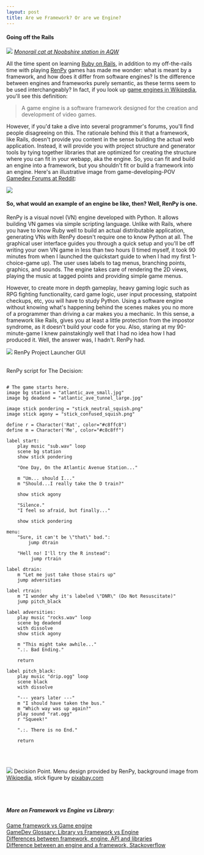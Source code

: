 ```yaml
---
layout: post
title: Are we Framework? Or are we Engine?
---
```


#### Going off the Rails    


![](http://i.imgur.com/QHT8ZdT.png)
[_Monorail cat at Noobshire station in AQW_](http://aqwwiki.wikidot.com/noobshire)

All the time spent on learning [Ruby on Rails](http://rubyonrails.org/), in addition to my off-the-rails time with playing [RenPy](https://www.renpy.org) games has made me wonder: what is meant by a framework, and how does it differ from software engines? Is the difference between engines and frameworks purely semantic, as these terms seem to be used interchangeably? In fact, if you look up [game engines in Wikipedia](https://en.wikipedia.org/wiki/Game_engine), you'll see this definition:

> A game engine is a software framework designed for the creation and development of video games.

However, if you'd take a dive into several programmer's forums, you'll find people disagreeing on this. The rationale behind this it that a framework, like Rails, doesn't provide you content in the sense building the actual web application. Instead, it will provide you with project structure and generator tools by tying together libraries that are optimized for creating the structure where you can fit in your webapp, aka the engine. So, you can fit and build an engine into a framework, but you shouldn't fit or build a framework into an engine. Here's an illustrative image from game-developing-POV [Gamedev Forums at Reddit](https://www.reddit.com/r/gamedev/comments/39qomu/game_library_vs_framework_vs_engine_common_terms/):


![](http://i.imgur.com/8c124Rg.png)   



#### So, what would an example of an engine be like, then? Well, RenPy is one.


RenPy is a visual novel (VN) engine developed with Python. It allows building VN games via simple scripting language. Unlike with Rails, where you have to know Ruby well to build an actual distributable application, generating VNs with RenPy doesn't require one to know Python at all. The graphical user interface guides you through a quick setup and you'll be off writing your own VN game in less than two hours (I timed myself, it took 90 minutes from when I launched the quickstart guide to when I had my first 1-choice-game up). The user uses labels to tag menus, branching points, graphics, and sounds. The engine takes care of rendering the 2D views, playing the music at tagged points and providing simple game menus.


However, to create more in depth gameplay, heavy gaming logic such as RPG fighting functionality, card game logic, user input processing, statpoint checkups, etc, you will have to study Python. Using a software engine without knowing what's happening behind the scenes makes you no more of a programmer than driving a car makes you a mechanic. In this sense, a framework like Rails, gives you at least a little protection from the impostor syndrome, as it doesn't build your code for you. Also, staring at my 90-minute-game I knew painstakingly well that I had no idea how I had produced it. Well, the answer was, I hadn't. RenPy had.




![](http://i.imgur.com/x3uAv6r.png)
RenPy Project Launcher GUI
<br><br>

RenPy script for The Decision:
<pre><code class="long">
# The game starts here.
image bg station = "atlantic_ave_small.jpg"
image bg deadend = "atlantic_ave_tunnel_large.jpg"

image stick pondering = "stick_neutral_squish.png"
image stick agony = "stick_confused_squish.png"

define r = Character('Rat', color="#c8ffc8")
define m = Character('Me', color="#c8c8ff")

label start:
    play music "sub.wav" loop
    scene bg station
    show stick pondering

    "One Day, On the Atlantic Avenue Station..."

    m "Um... should I..."
    m "Should...I really take the D train?"

    show stick agony

    "Silence."
    "I feel so afraid, but finally..."

    show stick pondering

menu:
    "Sure, it can't be \"that\" bad.":
        jump dtrain

    "Hell no! I'll try the R instead":
         jump rtrain

label dtrain:
    m "Let me just take those stairs up"
    jump adversities

label rtrain:
    m "I wonder why it's labeled \"DNR\" (Do Not Resuscitate)"
    jump pitch_black

label adversities:
    play music "rocks.wav" loop
    scene bg deadend
    with dissolve
    show stick agony

    m "This might take awhile..."
    ".:. Bad Ending."

    return

label pitch_black:
    play music "drip.ogg" loop
    scene black
    with dissolve

    "--- years later ---"
    m "I should have taken the bus."
    m "Which way was up again?"
    play sound "rat.ogg"
    r "Squeek!"

    ".:. There is no End."

    return
</code></pre>
<br><br>


![](https://i.imgur.com/p8A8Sgw.png)
Decision Point. Menu design provided by RenPy, background image from [Wikipedia](https://en.wikipedia.org/wiki/Atlantic_Avenue%E2%80%93Barclays_Center_(New_York_City_Subway)), stick figure by [pixabay.com](https://pixabay.com/en/stickman-thinking-worry-confused-310590/)


<br><br>


##### More on Framework vs Engine vs Library:<br>    
[Game framework vs Game engine](http://gamedev.stackexchange.com/questions/31772/what-is-a-game-framework-versus-a-game-engine)   
[GameDev Glossary: Library vs Framework vs Engine](http://www.gamefromscratch.com/post/2015/06/13/GameDev-Glossary-Library-Vs-Framework-Vs-Engine.aspx)   
[Differences between framework, engine, API and libraries](https://www.quora.com/What-are-the-differences-between-framework-engine-API-and-libraries)  
[Difference between an engine and a framework, Stackoverflow](http://stackoverflow.com/questions/5068992/whats-the-difference-between-an-engine-and-a-framework)   
